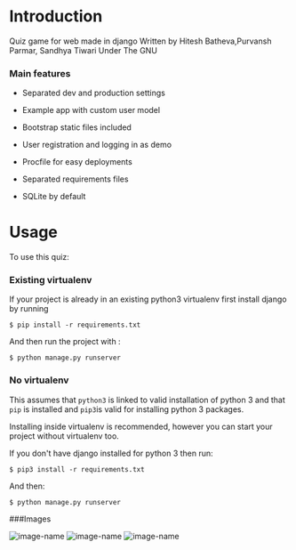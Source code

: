 # Introduction

Quiz game for web made in django
Written by Hitesh Batheva,Purvansh Parmar, Sandhya Tiwari
Under The GNU

### Main features

* Separated dev and production settings

* Example app with custom user model

* Bootstrap static files included

* User registration and logging in as demo

* Procfile for easy deployments

* Separated requirements files

* SQLite by default

# Usage

To use this quiz:

### Existing virtualenv

If your project is already in an existing python3 virtualenv first install django by running

    $ pip install -r requirements.txt
    
And then run the project with :

    $ python manage.py runserver
      
### No virtualenv

This assumes that `python3` is linked to valid installation of python 3 and that `pip` is installed and `pip3`is valid
for installing python 3 packages.

Installing inside virtualenv is recommended, however you can start your project without virtualenv too.

If you don't have django installed for python 3 then run:

    $ pip3 install -r requirements.txt
    
And then:

    $ python manage.py runserver
    
###Images

![image-name](https://ibb.co/2FMGRq5)
![image-name](https://ibb.co/K6nmJWj)
![image-name](https://ibb.co/DbLwrkm)
